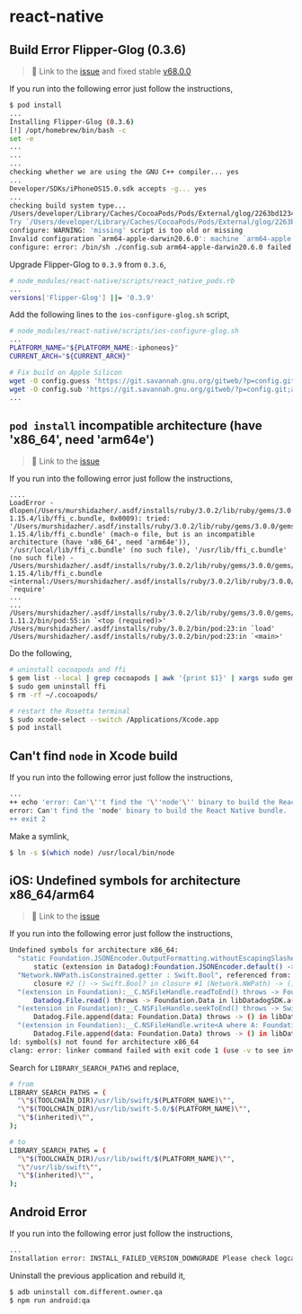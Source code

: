 # react-native

## Build Error Flipper-Glog (0.3.6)

> 🔗 Link to the [issue](https://github.com/facebook/react-native/pull/32486/files) and fixed stable [v68.0.0](https://github.com/facebook/react-native/tree/0.68-stable)

If you run into the following error just follow the instructions,

```sh
$ pod install
...
Installing Flipper-Glog (0.3.6)
[!] /opt/homebrew/bin/bash -c
set -e
...
...
...
checking whether we are using the GNU C++ compiler... yes
...
Developer/SDKs/iPhoneOS15.0.sdk accepts -g... yes
...
checking build system type...
/Users/developer/Library/Caches/CocoaPods/Pods/External/glog/2263bd123499e5b93b5efe24871be317-53372/missing: Unknown `--is-lightweight' option
Try `/Users/developer/Library/Caches/CocoaPods/Pods/External/glog/2263bd123499e5b93b5efe24871be317-53372/missing --help' for more information
configure: WARNING: 'missing' script is too old or missing
Invalid configuration `arm64-apple-darwin20.6.0': machine `arm64-apple' not recognized
configure: error: /bin/sh ./config.sub arm64-apple-darwin20.6.0 failed
```

Upgrade Flipper-Glog to `0.3.9` from `0.3.6`,

```sh
# node_modules/react-native/scripts/react_native_pods.rb
...
versions['Flipper-Glog'] ||= '0.3.9'
```

Add the following lines to the `ios-configure-glog.sh` script,

```sh
# node_modules/react-native/scripts/ios-configure-glog.sh
...
PLATFORM_NAME="${PLATFORM_NAME:-iphoneos}"
CURRENT_ARCH="${CURRENT_ARCH}"

# Fix build on Apple Silicon
wget -O config.guess 'https://git.savannah.gnu.org/gitweb/?p=config.git;a=blob_plain;f=config.guess;hb=HEAD'
wget -O config.sub 'https://git.savannah.gnu.org/gitweb/?p=config.git;a=blob_plain;f=config.sub;hb=HEAD'
...
```

## `pod install` incompatible architecture (have 'x86_64', need 'arm64e')

> 🔗 Link to the [issue](https://github.com/CocoaPods/CocoaPods/issues/10220)

If you run into the following error just follow the instructions,

```text
....
LoadError - dlopen(/Users/murshidazher/.asdf/installs/ruby/3.0.2/lib/ruby/gems/3.0.0/gems/ffi-1.15.4/lib/ffi_c.bundle, 0x0009): tried: '/Users/murshidazher/.asdf/installs/ruby/3.0.2/lib/ruby/gems/3.0.0/gems/ffi-1.15.4/lib/ffi_c.bundle' (mach-o file, but is an incompatible architecture (have 'x86_64', need 'arm64e')), '/usr/local/lib/ffi_c.bundle' (no such file), '/usr/lib/ffi_c.bundle' (no such file) - /Users/murshidazher/.asdf/installs/ruby/3.0.2/lib/ruby/gems/3.0.0/gems/ffi-1.15.4/lib/ffi_c.bundle
<internal:/Users/murshidazher/.asdf/installs/ruby/3.0.2/lib/ruby/3.0.0/rubygems/core_ext/kernel_require.rb>:85:in `require'
...
...
/Users/murshidazher/.asdf/installs/ruby/3.0.2/lib/ruby/gems/3.0.0/gems/cocoapods-1.11.2/bin/pod:55:in `<top (required)>'
/Users/murshidazher/.asdf/installs/ruby/3.0.2/bin/pod:23:in `load'
/Users/murshidazher/.asdf/installs/ruby/3.0.2/bin/pod:23:in `<main>'
```

Do the following,

```sh
# uninstall cocoapods and ffi
$ gem list --local | grep cocoapods | awk '{print $1}' | xargs sudo gem uninstall
$ sudo gem uninstall ffi
$ rm -rf ~/.cocoapods/

# restart the Rosetta terminal
$ sudo xcode-select --switch /Applications/Xcode.app
$ pod install
```

## Can't find `node` in Xcode build

If you run into the following error just follow the instructions,

```sh
...
++ echo 'error: Can'\''t find the '\''node'\'' binary to build the React Native bundle. ' 'If you have a non-standard Node.js installation, select your project in Xcode, find ' ''\''Build Phases'\'' - '\''Bundle React Native code and images'\'' and change NODE_BINARY to an ' 'absolute path to your node executable. You can find it by invoking '\''which node'\'' in the terminal.'
error: Can't find the 'node' binary to build the React Native bundle.  If you have a non-standard Node.js installation, select your project in Xcode, find  'Build Phases' - 'Bundle React Native code and images' and change NODE_BINARY to an  absolute path to your node executable. You can find it by invoking 'which node' in the terminal.
++ exit 2
```

Make a symlink,

```sh
$ ln -s $(which node) /usr/local/bin/node
```

## iOS: Undefined symbols for architecture x86_64/arm64

> 🔗 Link to the [issue](https://github.com/DataDog/dd-sdk-reactnative/issues/41)

If you run into the following error just follow the instructions,

```sh
Undefined symbols for architecture x86_64:
  "static Foundation.JSONEncoder.OutputFormatting.withoutEscapingSlashes.getter : Foundation.JSONEncoder.OutputFormatting", referenced from:
      static (extension in Datadog):Foundation.JSONEncoder.default() -> Foundation.JSONEncoder in libDatadogSDK.a(JSONEncoder.o)
  "Network.NWPath.isConstrained.getter : Swift.Bool", referenced from:
      closure #2 () -> Swift.Bool? in closure #1 (Network.NWPath) -> () in Datadog.NWPathNetworkConnectionInfoProvider.init(monitor: Network.NWPathMonitor) -> Datadog.NWPathNetworkConnectionInfoProvider in libDatadogSDK.a(NetworkConnectionInfoProvider.o)
  "(extension in Foundation):__C.NSFileHandle.readToEnd() throws -> Foundation.Data?", referenced from:
      Datadog.File.read() throws -> Foundation.Data in libDatadogSDK.a(File.o)
  "(extension in Foundation):__C.NSFileHandle.seekToEnd() throws -> Swift.UInt64", referenced from:
      Datadog.File.append(data: Foundation.Data) throws -> () in libDatadogSDK.a(File.o)
  "(extension in Foundation):__C.NSFileHandle.write<A where A: Foundation.DataProtocol>(contentsOf: A) throws -> ()", referenced from:
      Datadog.File.append(data: Foundation.Data) throws -> () in libDatadogSDK.a(File.o)
ld: symbol(s) not found for architecture x86_64
clang: error: linker command failed with exit code 1 (use -v to see invocation)
```

Search for `LIBRARY_SEARCH_PATHS` and replace,

```sh
# from
LIBRARY_SEARCH_PATHS = (
  "\"$(TOOLCHAIN_DIR)/usr/lib/swift/$(PLATFORM_NAME)\"",
  "\"$(TOOLCHAIN_DIR)/usr/lib/swift-5.0/$(PLATFORM_NAME)\"",
  "\"$(inherited)\"",
);

# to
LIBRARY_SEARCH_PATHS = (
  "\"$(TOOLCHAIN_DIR)/usr/lib/swift/$(PLATFORM_NAME)\"",
  "\"/usr/lib/swift\"",
  "\"$(inherited)\"",
);
```

## Android Error

If you run into the following error just follow the instructions,

```sh
...
Installation error: INSTALL_FAILED_VERSION_DOWNGRADE Please check logcat output for more details. Launch canceled!
```

Uninstall the previous application and rebuild it,

```sh
$ adb uninstall com.different.owner.qa
$ npm run android:qa
```
